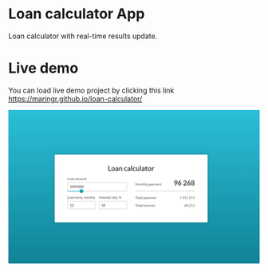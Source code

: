 # Loan calculator App

Loan calculator with real-time results update.

# Live demo

You can load live demo project by clicking this link https://maringr.github.io/loan-calculator/

![Loan calculator](/images/loan-calculator-screen.png)
